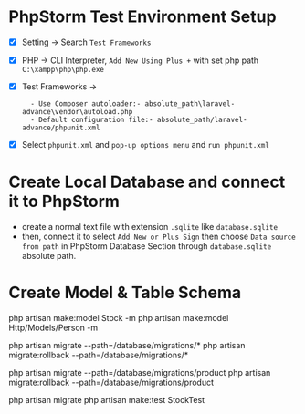 
# PhpStorm Test Environment Setup

- [X] Setting -> Search `Test Frameworks`
- [X] PHP -> CLI Interpreter, `Add New Using Plus +` with set php path `C:\xampp\php\php.exe` 
- [X] Test Frameworks ->
    
        - Use Composer autoloader:- absolute_path\laravel-advance\vendor\autoload.php
        - Default configuration file:- absolute_path/laravel-advance/phpunit.xml
        
- [X] Select `phpunit.xml` and `pop-up options menu` and `run phpunit.xml`



# Create Local Database and connect it to PhpStorm

- create a normal text file with extension `.sqlite` like `database.sqlite`
- then, connect it to select `Add New or Plus Sign` then choose `Data source from path` in PhpStorm Database Section through `database.sqlite` absolute path.



# Create Model & Table Schema

php artisan make:model Stock -m
php artisan make:model Http/Models/Person -m


php artisan migrate --path=/database/migrations/*
php artisan migrate:rollback --path=/database/migrations/*


php artisan migrate --path=/database/migrations/product
php artisan migrate:rollback --path=/database/migrations/product



php artisan migrate
php artisan make:test StockTest